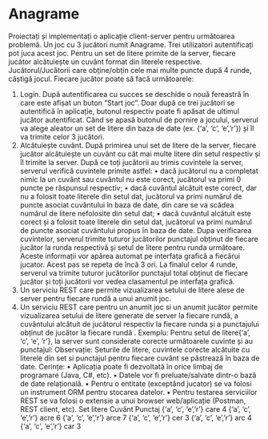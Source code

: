 # Anagrame
Proiectați și implementați o aplicație client-server pentru următoarea problemă.
Un joc cu 3 jucători numit Anagrame. Trei utilizatori autentificați pot juca acest joc. Pentru un set de litere primite
de la server, fiecare jucător alcătuiește un cuvânt format din literele respective. Jucătorul/Jucătorii care obține/obțin
cele mai multe puncte după 4 runde, câștigă jocul.
Fiecare jucător poate să facă următoarele:
1. Login. După autentificarea cu succes se deschide o nouă fereastră în care este afișat un buton “Start joc”.
Doar după ce trei jucători se autentifică în aplicație, butonul respectiv poate fi apăsat de ultimul jucător
autentificat. Când se apasă butonul de pornire a jocului, serverul va alege aleator un set de litere din baza de
date (ex. {‘a’, ‘c’, ‘e’,’r’}) și îl va trimite celor 3 jucători.
2. Alcătuiește cuvânt. După primirea unui set de litere de la server, fiecare jucător alcătuiește un cuvânt cu cât
mai multe litere din setul respectiv și îl trimite la server. După ce toți jucătorii au trimis cuvintele la server,
serverul verifică cuvintele primite astfel:
• dacă jucătorul nu a completat nimic la un cuvânt sau cuvântul nu este corect, jucătorul va primi 0
puncte pe răspunsul respectiv;
• dacă cuvântul alcătuit este corect, dar nu a folosit toate literele din setul dat, jucătorul va primi
numărul de puncte asociat cuvântului în baza de date, din care se va scădea numărul de litere
nefolosite din setul dat;
• dacă cuvântul alcătuit este corect și a folosit toate literele din setul dat, jucătorul va primi numărul de
puncte asociat cuvântului propus în baza de date.
Dupa verificarea cuvintelor, serverul trimite tuturor jucătorilor punctajul obținut de fiecare jucător la runda
respectivă și setul de litere pentru runda următoare. Aceste informații vor apărea automat pe interfața grafică a
fiecărui jucator.
Acest pas se repeta de încă 3 ori. La finalul celor 4 runde, serverul va trimite tuturor jucătorilor punctajul
total obținut de fiecare jucător și toți jucătorii vor vedea clasamentul pe interfața grafică.
3. Un serviciu REST care permite vizualizarea setului de litere alese de server pentru fiecare rundă a unui
anumit joc.
4. Un serviciu REST care pentru un anumit joc si un anumit jucător permite vizualizarea setului de litere
generate de server la fiecare rundă, a cuvântului alcătuit de jucătorul respectiv la fiecare runda și a
punctajului obținut de jucător la fiecare rundă .
Exemplu:
Pentru setul de litere{‘a’, ‘c’, ‘e’, ’r’}, la server sunt considerate corecte următoarele cuvinte și au punctajul:
Observație:
Seturile de litere, cuvintele corecte alcătuite cu literele din set si punctajul pentru fiecare cuvânt se păstrează
în baza de date.
Cerințe:
• Aplicația poate fi dezvoltată în orice limbaj de programare (Java, C#, etc).
• Datele vor fi preluate/salvate dintr-o bază de date relațională.
• Pentru o entitate (exceptând jucator) se va folosi un instrument ORM pentru stocarea datelor.
• Pentru testarea serviciilor REST se va folosi o extensie a unui browser web/aplicație (Postman,
REST client, etc).
Set litere Cuvânt Punctaj
{‘a’, ‘c’, ‘e’,’r’} care 4
{‘a’, ‘c’, ‘e’,’r’} acre 6
{‘a’, ‘c’, ‘e’,’r’} arce 7
{‘a’, ‘c’, ‘e’,’r’} cer 3
{‘a’, ‘c’, ‘e’,’r’} arc 4
{‘a’, ‘c’, ‘e’,’r’} car 3
